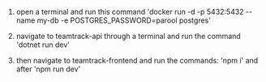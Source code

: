 
1. open a terminal and run this command 'docker run -d -p 5432:5432 --name my-db -e POSTGRES_PASSWORD=parool postgres'

2. navigate to teamtrack-api through a terminal and run the command 'dotnet run dev'
4. then navigate to teamtrack-frontend and run the commands: 'npm i' and after 'npm run dev' 
 
